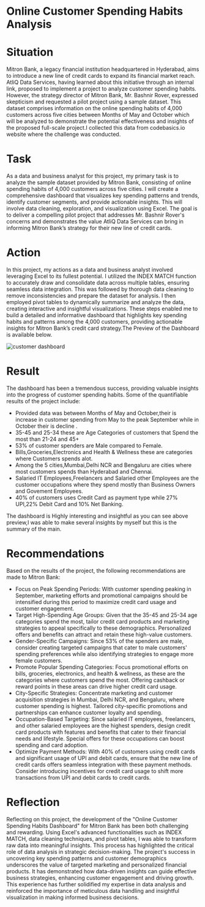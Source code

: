 # Online Customer Spending Habits Analysis
# Situation
Mitron Bank, a legacy financial institution headquartered in Hyderabad, aims to introduce a new line of credit cards to expand its financial market reach. AtliQ Data Services, having learned about this initiative through an internal link, proposed to implement a project to analyze customer spending habits. However, the strategy director of Mitron Bank, Mr. Bashnir Rover, expressed skepticism and requested a pilot project using a sample dataset. This dataset comprises information on the online spending habits of 4,000 customers across five cities between Months of May and October which will be analyzed to demonstrate the potential effectiveness and insights of the proposed full-scale project.I collected this data from codebasics.io website where the challenge was conducted.
# Task
As a data and business analyst for this project, my primary task is to analyze the sample dataset provided by Mitron Bank, consisting of online spending habits of 4,000 customers across five cities. I will create a comprehensive dashboard that visualizes key spending patterns and trends, identify customer segments, and provide actionable insights. This will involve data cleaning, exploration, and visualization using  Excel. The goal is to deliver a compelling pilot project that addresses Mr. Bashnir Rover's concerns and demonstrates the value AtliQ Data Services can bring in informing Mitron Bank’s strategy for their new line of credit cards.
# Action
In this project, my actions as a data and business analyst involved leveraging Excel to its fullest potential. I utilized the INDEX MATCH function to accurately draw and consolidate data across multiple tables, ensuring seamless data integration. This was followed by thorough data cleaning to remove inconsistencies and prepare the dataset for analysis. I then employed pivot tables to dynamically summarize and analyze the data, creating interactive and insightful visualizations. These steps enabled me to build a detailed and informative dashboard that highlights key spending habits and patterns among the 4,000 customers, providing actionable insights for Mitron Bank’s credit card strategy.The Preview of the Dashboard is available below.

![customer dashboard](https://github.com/user-attachments/assets/47a164e6-25e6-42eb-a1cf-8d2ba29ac88d)
# Result
The dashboard has been a tremendous success, providing valuable insights into the progress of customer spending habits. Some of the quantifiable results of the project include:
- Provided data was between Months of May and October,their is increase in customer spending from May to the peak September while in October their is decline .
- 35-45 and 25-34 these are Age Categories of customers that Spend the most than 21-24 and 45+
- 53% of customer spenders are Male compared to Female.
- Bills,Groceries,Electronics and Health & Wellness these are categories where Customers spends alot.
- Among the 5 cities,Mumbai,Delhi NCR and Bengaluru are cities where most customers spends than Hyderabad and Chennai.
- Salaried IT Employees,Freelancers and Salaried other Employees are the customer occupations where they spend mostly than Business Owners and Govement Employees.
- 40% of customers uses Credit Card as payment type while 27% UPI,22% Debit Card and 10% Net Banking.

The dashboard is Highly interesting and insightful as you can see above preview,I was able to make several insights by myself but this is the summary of the main.
# Recommendations
Based on the results of the project, the following recommendations are made to Mitron Bank:
- Focus on Peak Spending Periods: With customer spending peaking in September, marketing efforts and promotional campaigns should be intensified during this period to maximize credit card usage and customer engagement.
- Target High-Spending Age Groups: Given that the 35-45 and 25-34 age categories spend the most, tailor credit card products and marketing strategies to appeal specifically to these demographics. Personalized offers and benefits can attract and retain these high-value customers.
- Gender-Specific Campaigns: Since 53% of the spenders are male, consider creating targeted campaigns that cater to male customers' spending preferences while also identifying strategies to engage more female customers.
- Promote Popular Spending Categories: Focus promotional efforts on bills, groceries, electronics, and health & wellness, as these are the categories where customers spend the most. Offering cashback or reward points in these areas can drive higher credit card usage.
- City-Specific Strategies: Concentrate marketing and customer acquisition strategies in Mumbai, Delhi NCR, and Bengaluru, where customer spending is highest. Tailored city-specific promotions and partnerships can enhance customer loyalty and spending.
- Occupation-Based Targeting: Since salaried IT employees, freelancers, and other salaried employees are the highest spenders, design credit card products with features and benefits that cater to their financial needs and lifestyle. Special offers for these occupations can boost spending and card adoption.
- Optimize Payment Methods: With 40% of customers using credit cards and significant usage of UPI and debit cards, ensure that the new line of credit cards offers seamless integration with these payment methods. Consider introducing incentives for credit card usage to shift more transactions from UPI and debit cards to credit cards.
# Reflection

Reflecting on this project, the development of the "Online Customer Spending Habits Dashboard" for Mitron Bank has been both challenging and rewarding. Using Excel's advanced functionalities such as INDEX MATCH, data cleaning techniques, and pivot tables, I was able to transform raw data into meaningful insights. This process has highlighted the critical role of data analysis in strategic decision-making. The project's success in uncovering key spending patterns and customer demographics underscores the value of targeted marketing and personalized financial products. It has demonstrated how data-driven insights can guide effective business strategies, enhancing customer engagement and driving growth. This experience has further solidified my expertise in data analysis and reinforced the importance of meticulous data handling and insightful visualization in making informed business decisions.

